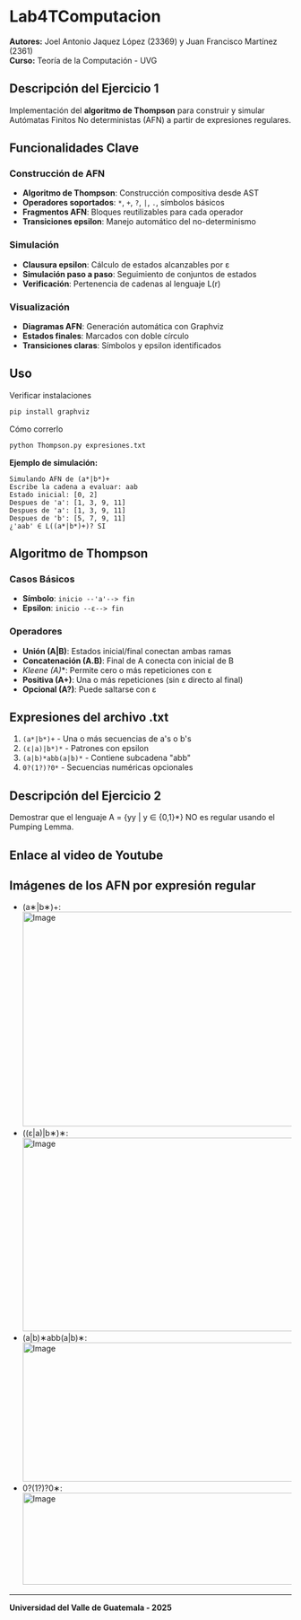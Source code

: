 # Lab4TComputacion

**Autores:** Joel Antonio Jaquez López (23369) y Juan Francisco Martínez (2361)  
**Curso:** Teoría de la Computación - UVG

## Descripción del Ejercicio 1

Implementación del **algoritmo de Thompson** para construir y simular Autómatas Finitos No deterministas (AFN) a partir de expresiones regulares.

## Funcionalidades Clave

### Construcción de AFN
- **Algoritmo de Thompson**: Construcción compositiva desde AST
- **Operadores soportados**: `*`, `+`, `?`, `|`, `.`, símbolos básicos
- **Fragmentos AFN**: Bloques reutilizables para cada operador
- **Transiciones epsilon**: Manejo automático del no-determinismo

### Simulación
- **Clausura epsilon**: Cálculo de estados alcanzables por ε
- **Simulación paso a paso**: Seguimiento de conjuntos de estados
- **Verificación**: Pertenencia de cadenas al lenguaje L(r)

### Visualización
- **Diagramas AFN**: Generación automática con Graphviz
- **Estados finales**: Marcados con doble círculo
- **Transiciones claras**: Símbolos y epsilon identificados

## Uso
Verificar instalaciones
```bash
pip install graphviz
```
Cómo correrlo
```bash
python Thompson.py expresiones.txt
```

**Ejemplo de simulación:**
```
Simulando AFN de (a*|b*)+
Escribe la cadena a evaluar: aab
Estado inicial: [0, 2]
Despues de 'a': [1, 3, 9, 11]
Despues de 'a': [1, 3, 9, 11]  
Despues de 'b': [5, 7, 9, 11]
¿'aab' ∈ L((a*|b*)+)? SI
```

## Algoritmo de Thompson

### Casos Básicos
- **Símbolo**: `inicio --'a'--> fin`
- **Epsilon**: `inicio --ε--> fin`

### Operadores
- **Unión (A|B)**: Estados inicial/final conectan ambas ramas
- **Concatenación (A.B)**: Final de A conecta con inicial de B
- **Kleene (A*)**: Permite cero o más repeticiones con ε
- **Positiva (A+)**: Una o más repeticiones (sin ε directo al final)
- **Opcional (A?)**: Puede saltarse con ε

## Expresiones del archivo .txt

1. `(a*|b*)+` - Una o más secuencias de a's o b's
2. `(ε|a)|b*)*` - Patrones con epsilon  
3. `(a|b)*abb(a|b)*` - Contiene subcadena "abb"
4. `0?(1?)?0*` - Secuencias numéricas opcionales

## Descripción del Ejercicio 2

Demostrar que el lenguaje A = {yy | y ∈ {0,1}*} NO es regular usando el Pumping Lemma.


## Enlace al video de Youtube

## Imágenes de los AFN por expresión regular
- (a∗|b∗)+: <img width="1298" height="383" alt="Image" src="https://github.com/user-attachments/assets/c38b10bf-8166-4911-96a1-2f4fbe46b844" />
- ((ε|a)|b∗)∗: <img width="1298" height="345" alt="Image" src="https://github.com/user-attachments/assets/cd2b19dc-7fa1-42e5-8e9e-cd8ae4adcf15" />
- (a|b)∗abb(a|b)∗: <img width="2410" height="248" alt="Image" src="https://github.com/user-attachments/assets/7bf48c9d-d773-48fa-827f-3d2d6bad5f69" />
- 0?(1?)?0∗: <img width="2169" height="164" alt="Image" src="https://github.com/user-attachments/assets/54f2beb6-e51a-4a04-b97a-74cabada2e14" />

---
**Universidad del Valle de Guatemala - 2025**
